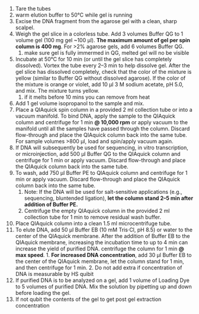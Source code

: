 
1. Tare the tubes
2. warm elution buffer to 50°C while gel is running
3. Excise the DNA fragment from the agarose gel with a clean, sharp scalpel. 
4. Weigh the gel slice in a colorless tube. Add 3 volumes Buffer QG to 1 volume gel (100 mg gel ~100 μl). **The maximum amount of gel per spin column is 400 mg**. For >2% agarose gels, add 6 volumes Buffer QG. 
	1. make sure gel is fully immermed in QG, melted gel will no be visible
5. Incubate at 50°C for 10 min (or until the gel slice has completely dissolved). Vortex the tube every 2–3 min to help dissolve gel. After the gel slice has dissolved completely, check that the color of the mixture is yellow (similar to Buffer QG without dissolved agarose). If the color of the mixture is orange or violet, add 10 μl 3 M sodium acetate, pH 5.0, and mix. The mixture turns yellow. 
	1. if it melts before 10 mins you can remove from heat
6. Add 1 gel volume isopropanol to the sample and mix. 
7. Place a QIAquick spin column in a provided 2 ml collection tube or into a vacuum manifold. To bind DNA, apply the sample to the QIAquick column and centrifuge for 1 min **@ 10,000 rpm** or apply vacuum to the manifold until all the samples have passed through the column. Discard flow-through and place the QIAquick column back into the same tube. For sample volumes >800 μl, load and spin/apply vacuum again. 
8. If DNA will subsequently be used for sequencing, in vitro transcription, or microinjection, add 500 μl Buffer QG to the QIAquick column and centrifuge for 1 min or apply vacuum. Discard flow-through and place the QIAquick column back into the same tube. 
9. To wash, add 750 μl Buffer PE to QIAquick column and centrifuge for 1 min or apply vacuum. Discard flow-through and place the QIAquick column back into the same tube. 
	1. Note: If the DNA will be used for salt-sensitive applications (e.g., sequencing, bluntended ligation), **let the column stand 2–5 min after addition of Buffer PE.** 
	2. Centrifuge the empty QIAquick column in the provided 2 ml collection tube for 1 min to remove residual wash buffer. 
10. Place QIAquick column into a clean 1.5 ml microcentrifuge tube.
11.  To elute DNA, add 50 μl Buffer EB (10 mM Tris·Cl, pH 8.5) or water to the center of the QIAquick membrane. After the addition of Buffer EB to the QIAquick membrane, increasing the incubation time to up to 4 min can increase the yield of purified DNA.  centrifuge the column for 1 min **@ max speed**. 
	1. **For increased DNA concentration**, add 30 μl Buffer EB to the center of the QIAquick membrane, let the column stand for 1 min, and then centrifuge for 1 min. 
	2. Do not add extra if concentration of DNA is measurable by HS quibit
12. If purified DNA is to be analyzed on a gel, add 1 volume of Loading Dye to 5 volumes of purified DNA. Mix the solution by pipetting up and down before loading the gel.
13. If not qubit the contents of the gel to get post gel extraction concentration